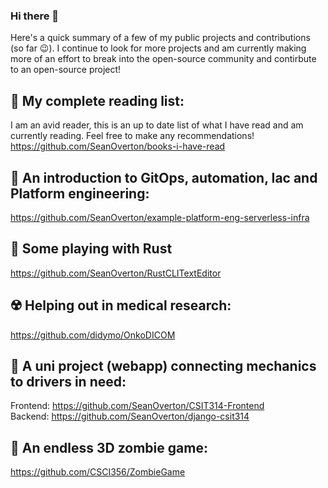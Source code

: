 ### Hi there 👋

Here's a quick summary of a few of my public projects and contributions (so far 😉). I continue to look for more projects and am currently making more of an effort to break into the open-source community and contirbute to an open-source project! 

📖 My complete reading list:
-
I am an avid reader, this is an up to date list of what I have read and am currently reading. Feel free to make any recommendations!
https://github.com/SeanOverton/books-i-have-read

🤖 An introduction to GitOps, automation, Iac and Platform engineering:
-
https://github.com/SeanOverton/example-platform-eng-serverless-infra

🤘 Some playing with Rust
-
https://github.com/SeanOverton/RustCLITextEditor

☢️ Helping out in medical research:
-
https://github.com/didymo/OnkoDICOM

🚗 A uni project (webapp) connecting mechanics to drivers in need:
-
Frontend: https://github.com/SeanOverton/CSIT314-Frontend
<br/>
Backend: https://github.com/SeanOverton/django-csit314

🧟 An endless 3D zombie game:
-
https://github.com/CSCI356/ZombieGame
